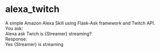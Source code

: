 # alexa_twitch
A simple Amazon Alexa Skill using Flask-Ask framework and Twitch API.
You ask:  
Alexa ask Twich is {Streamer} streaming?  
Response:  
Yes {Streamer} is streaming  
